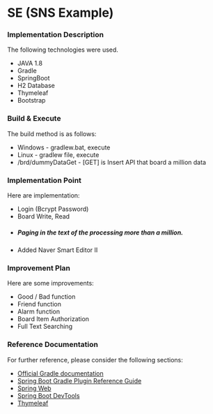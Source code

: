 # SE (SNS Example)

### Implementation Description
The following technologies were used.
* JAVA 1.8
* Gradle
* SpringBoot
* H2 Database
* Thymeleaf
* Bootstrap

### Build & Execute
The build method is as follows:
* Windows - gradlew.bat, execute
* Linux - gradlew file, execute
* /brd/dummyDataGet - [GET] is Insert API that board a million data

### Implementation Point
Here are implementation:
* Login (Bcrypt Password)
* Board Write, Read
* ##### Paging in the text of the processing more than a million.
* Added Naver Smart Editor II

### Improvement Plan
Here are some improvements:
* Good / Bad function
* Friend function
* Alarm function
* Board Item Authorization
* Full Text Searching

### Reference Documentation
For further reference, please consider the following sections:

* [Official Gradle documentation](https://docs.gradle.org)
* [Spring Boot Gradle Plugin Reference Guide](https://docs.spring.io/spring-boot/docs/2.3.4.RELEASE/gradle-plugin/reference/html/)
* [Spring Web](https://docs.spring.io/spring-boot/docs/2.3.4.RELEASE/reference/htmlsingle/#boot-features-developing-web-applications)
* [Spring Boot DevTools](https://docs.spring.io/spring-boot/docs/2.3.4.RELEASE/reference/htmlsingle/#using-boot-devtools)
* [Thymeleaf](https://docs.spring.io/spring-boot/docs/2.3.4.RELEASE/reference/htmlsingle/#boot-features-spring-mvc-template-engines)
